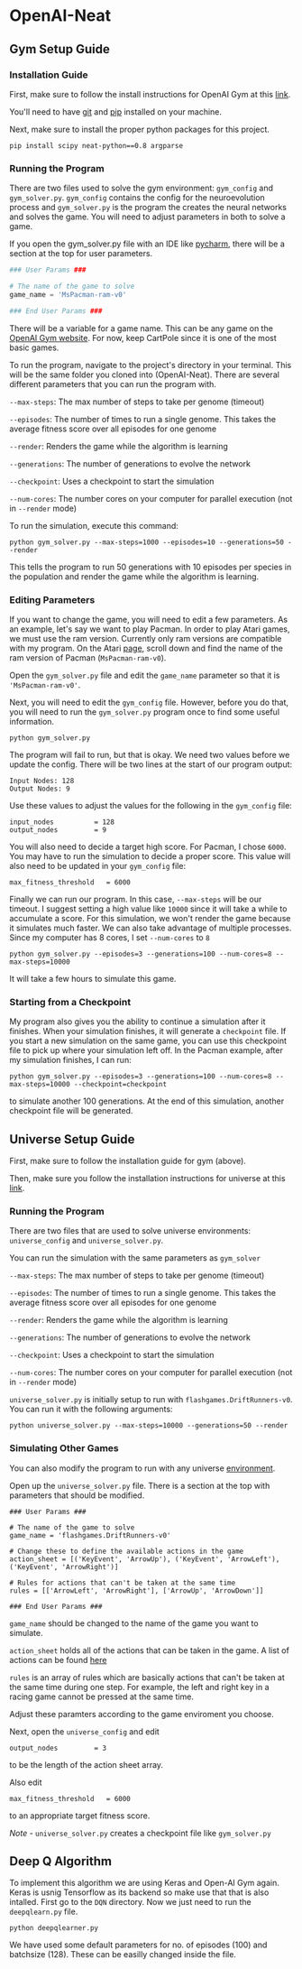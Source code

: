 # OpenAI-Neat

## Gym Setup Guide

### Installation Guide
First, make sure to follow the install instructions for OpenAI Gym at this [link](https://gym.openai.com/docs).

You'll need to have [git](https://git-scm.com/book/en/v2/Getting-Started-Installing-Git) and [pip](https://pip.pypa.io/en/stable/installing/) installed on your machine.

Next, make sure to install the proper python packages for this project.
```shell
pip install scipy neat-python==0.8 argparse
```

### Running the Program

There are two files used to solve the gym environment: `gym_config` and `gym_solver.py`. `gym_config` contains the config for the neuroevolution process and `gym_solver.py` is the program the creates the neural networks and solves the game. You will need to adjust parameters in both to solve a game.

If you open the gym_solver.py file with an IDE like [pycharm](https://www.jetbrains.com/pycharm/), there will be a section at the top for user parameters.

```python
### User Params ###

# The name of the game to solve
game_name = 'MsPacman-ram-v0'

### End User Params ###
```

There will be a variable for a game name. This can be any game on the [OpenAI Gym website](https://gym.openai.com/envs). For now, keep CartPole since it is one of the most basic games.

To run the program, navigate to the project's directory in your terminal. This will be the same folder you cloned into (OpenAI-Neat). There are several different parameters that you can run the program with.

`--max-steps`: The max number of steps to take per genome (timeout)

`--episodes`: The number of times to run a single genome. This takes the average fitness score over all episodes for one genome

`--render`: Renders the game while the algorithm is learning

`--generations`: The number of generations to evolve the network

`--checkpoint`: Uses a checkpoint to start the simulation

`--num-cores`: The number cores on your computer for parallel execution (not in `--render` mode)

To run the simulation, execute this command:

```shell
python gym_solver.py --max-steps=1000 --episodes=10 --generations=50 --render
```
This tells the program to run 50 generations with 10 episodes per species in the population and render the game while the algorithm is learning.

### Editing Parameters
If you want to change the game, you will need to edit a few parameters. As an example, let's say we want to play Pacman. In order to play Atari games, we must use the ram version. Currently only ram versions are compatible with my program. On the Atari [page](https://gym.openai.com/envs#atari), scroll down and find the name of the ram version of Pacman (`MsPacman-ram-v0`).

Open the `gym_solver.py` file and edit the `game_name` parameter so that it is `'MsPacman-ram-v0'`.

Next, you will need to edit the `gym_config` file. However, before you do that, you will need to run the `gym_solver.py` program once to find some useful information.

```shell
python gym_solver.py
```

The program will fail to run, but that is okay. We need two values before we update the config.
There will be two lines at the start of our program output:

```
Input Nodes: 128
Output Nodes: 9
```

Use these values to adjust the values for the following in the `gym_config` file:

```
input_nodes          = 128
output_nodes         = 9
```

You will also need to decide a target high score. For Pacman, I chose `6000`. You may have to run the simulation to decide a proper score. This value will also need to be updated in your `gym_config` file:

```
max_fitness_threshold   = 6000
```

Finally we can run our program. In this case, `--max-steps` will be our timeout. I suggest setting a high value like `10000` since it will take a while to accumulate a score. For this simulation, we won't render the game because it simulates much faster. We can also take advantage of multiple processes. Since my computer has 8 cores, I set `--num-cores` to `8`

```
python gym_solver.py --episodes=3 --generations=100 --num-cores=8 --max-steps=10000
```

It will take a few hours to simulate this game.

### Starting from a Checkpoint

My program also gives you the ability to continue a simulation after it finishes. When your simulation finishes, it will generate a `checkpoint` file. If you start a new simulation on the same game, you can use this checkpoint file to pick up where your simulation left off. In the Pacman example, after my simulation finishes, I can run:

```
python gym_solver.py --episodes=3 --generations=100 --num-cores=8 --max-steps=10000 --checkpoint=checkpoint
```
to simulate another 100 generations. At the end of this simulation, another checkpoint file will be generated.

## Universe Setup Guide

First, make sure to follow the installation guide for gym (above).

Then, make sure you follow the installation instructions for universe at this [link](https://github.com/openai/universe#installation).

### Running the Program

There are two files that are used to solve universe environments: `universe_config` and `universe_solver.py`.

You can run the simulation with the same parameters as `gym_solver`

`--max-steps`: The max number of steps to take per genome (timeout)

`--episodes`: The number of times to run a single genome. This takes the average fitness score over all episodes for one genome

`--render`: Renders the game while the algorithm is learning

`--generations`: The number of generations to evolve the network

`--checkpoint`: Uses a checkpoint to start the simulation

`--num-cores`: The number cores on your computer for parallel execution (not in `--render` mode)

`universe_solver.py` is initially setup to run with `flashgames.DriftRunners-v0`. You can run it with the following arguments:

```shell
python universe_solver.py --max-steps=10000 --generations=50 --render
```
### Simulating Other Games

You can also modify the program to run with any universe [environment](https://universe.openai.com/envs#flash_games).

Open up the `universe_solver.py` file. There is a section at the top with parameters that should be modified.

```
### User Params ###

# The name of the game to solve
game_name = 'flashgames.DriftRunners-v0'

# Change these to define the available actions in the game
action_sheet = [('KeyEvent', 'ArrowUp'), ('KeyEvent', 'ArrowLeft'), ('KeyEvent', 'ArrowRight')]

# Rules for actions that can't be taken at the same time
rules = [['ArrowLeft', 'ArrowRight'], ['ArrowUp', 'ArrowDown']]

### End User Params ###
```

`game_name` should be changed to the name of the game you want to simulate.

`action_sheet` holds all of the actions that can be taken in the game. A list of actions can be found [here](https://github.com/openai/universe/blob/master/universe/vncdriver/constants.py)

`rules` is an array of rules which are basically actions that can't be taken at the same time during one step. For example, the left and right key in a racing game cannot be pressed at the same time.

Adjust these paramters according to the game enviroment you choose.

Next, open the `universe_config` and edit
```
output_nodes         = 3
```
to be the length of the action sheet array.

Also edit
```
max_fitness_threshold   = 6000
```
to an appropriate target fitness score.

*Note* - `universe_solver.py` creates a checkpoint file like `gym_solver.py`

## Deep Q Algorithm

To implement this algorithm we are using Keras and Open-AI Gym again. Keras is usnig Tensorflow as its backend so make use that that is also intalled.
First go to the `DQN` directory.
Now we just need to run the `deepqlearn.py` file.
```shell
python deepqlearner.py
```

We have used some default parameters for no. of episodes (100) and batchsize (128). These can be easilly changed inside the file.
